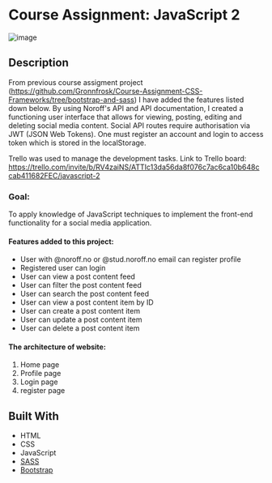# Course Assignment: JavaScript 2

![image](https://user-images.githubusercontent.com/91615712/222972226-12bd2283-9b83-48c7-ac16-3044967c8bbc.png)

## Description
From previous course assigment project (https://github.com/Gronnfrosk/Course-Assignment-CSS-Frameworks/tree/bootstrap-and-sass) I have added the features listed down below. By using Noroff's API and API documentation, I created a functioning user interface that allows for viewing, posting, editing and deleting social media content. Social API routes require authorisation via JWT (JSON Web Tokens). One must register an account and login to access token which is stored in the localStorage.

Trello was used to manage the development tasks. Link to Trello board: https://trello.com/invite/b/RV4zaiNS/ATTIc13da56da8f076c7ac6ca10b648ccab411682FEC/javascript-2

### Goal: 
To apply knowledge of JavaScript techniques to implement the front-end functionality for a social media application.
#### Features added to this project:
- User with @noroff.no or @stud.noroff.no email can register profile
- Registered user can login
- User can view a post content feed
- User can filter the post content feed
- User can search the post content feed
- User can view a post content item by ID
- User can create a post content item
- User can update a post content item
- User can delete a post content item

#### The architecture of website:
1. Home page
2. Profile page
3. Login page
4. register page

## Built With
- HTML
- CSS
- JavaScript
- [SASS](https://sass-lang.com/)
- [Bootstrap](https://getbootstrap.com)

